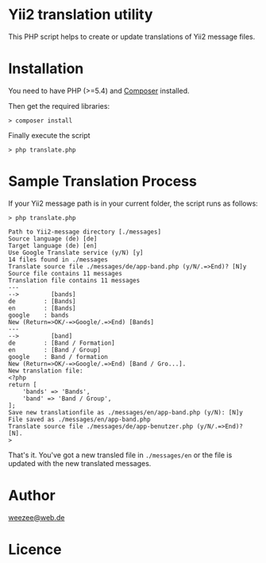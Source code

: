 Yii2 translation utility
========================

This PHP script helps to create or update translations of Yii2 message files.

# Installation

You need to have PHP (>=5.4) and [Composer](http://composer.org) installed.

Then get the required libraries:

    > composer install

Finally execute the script

	> php translate.php

# Sample Translation Process

If your Yii2 message path is in your current folder, the script runs as follows:

	> php translate.php

	Path to Yii2-message directory [./messages]
	Source language (de) [de]
	Target language (de) [en]
	Use Google Translate service (y/N) [y]
	14 files found in ./messages
	Translate source file ./messages/de/app-band.php (y/N/.=>End)? [N]y
	Source file contains 11 messages
	Translation file contains 11 messages
	---
	-->         [bands]
	de        : [Bands]
	en        : [Bands]
	google    : bands
	New (Return=>OK/-=>Google/.=>End) [Bands]
	---
	-->         [band]
	de        : [Band / Formation]
	en        : [Band / Group]
	google    : Band / formation
	New (Return=>OK/-=>Google/.=>End) [Band / Gro...].
	New translation file:
	<?php
	return [
	    'bands' => 'Bands',
	    'band' => 'Band / Group',
	];
	Save new translationfile as ./messages/en/app-band.php (y/N): [N]y
	File saved as ./messages/en/app-band.php
	Translate source file ./messages/de/app-benutzer.php (y/N/.=>End)? [N].
	>

That's it. You've got a new transled file in ```./messages/en``` or the file is updated with the new
translated messages.


# Author

weezee@web.de

# Licence
